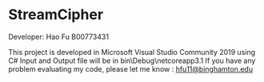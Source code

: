 # StreamCipher
Developer: Hao Fu B00773431

This project is developed in Microsoft Visual Studio Community 2019 using C#
Input and Output file will be in bin\Debug\netcoreapp3.1
If you have any problem evaluating my code, please let me know : hfu11@binghamton.edu
